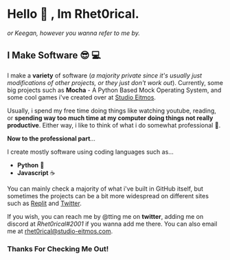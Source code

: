 # Hello :wave: , Im Rhet0rical.
*or Keegan, however you wanna refer to me by.*

## I Make Software :sunglasses: :computer:
I make a **variety** of software (*a majority private since 
it's usually just modifications of other projects, or they just don't work out*). Currently, some
big projects such as **Mocha** - A Python Based Mock Operating System,
and some cool games i've created over at [Studio Eitmos](https://studio-eitmos.com).

Usually, i spend my free time doing things like watching youtube, reading, or **spending way
too much time at my computer doing things not really productive**. Either way, i like to think of
what i do somewhat professional :disguised_face:.

**Now to the professional part**...

I create mostly software using coding languages such as...
* **Python** :snake:
* **Javascript** :coffee:

You can mainly check a majority of what i've built in GitHub itself, but sometimes the
projects can be a bit more widespread on different sites such as [Replit](https://repl.it) and
[Twitter](https://twitter.com/TheRhet0rical_).

If you wish, you can reach me by @tting me on **twitter**, adding me on discord at *Rhet0rical#2001* if you wanna add me there. You can also email me at rhet0rical@studio-eitmos.com.

### **Thanks For Checking Me Out!**
